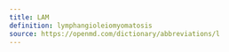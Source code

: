```yaml
---
title: LAM
definition: lymphangioleiomyomatosis
source: https://openmd.com/dictionary/abbreviations/l
---
```

